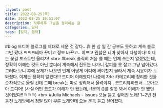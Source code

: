 ```yaml
---
layout: post
title: 2022-08-25(목)
date: 2022-08-25 19:51:07
description: 하루하루 그날을 정리하는 글
categories: 일지
tags: [일지, 음악]
---
```

#blog
드디어 블로그를 제대로 세운 것 같다.. 휴 한 삼 일 간 공부도 못하고 계속 블로그만 팠다.ㅋㅋㅋ테마 꾸미고 정보 바꾸고.. 이쁘고 괜찮은 테마 찾아서 다행이다! 이제는 꽃길 포스트만 올리자!
   <br\>
#break
솔직히 처음 쓸 때는 언제 쓰는지 알겠었는데, 정확히 이해한 것도 아닌 뿐더러 계속해서 진도는 나가니 갈피를 못 잡고 그냥 넘어갔다. 그러다 보니 후에 문제가 나오면 언제 어떻게 어디에 써야할지 몰라서 계속 시윤이가 도와줬다. 이제는 정확히 알겠다!!! 드디어 이해했다! 나중에 자바 카테고리에 정리한 것을 순차적으로 올릴 건데 그때 break는 따로 정리해서 올려야지.. 코드리뷰하면서...으아으아 드디어! (사실 어떤 코드가 이해가 안 됐는데, if문의 {}를 잘못 봐서 이해가 안 됐던 것이었다!!ㅋㅋㅋ)
   <br\>
#Julia Michaels - Issues
오늘 듣고 싶어진 노래! 1~2년 전 동전 노래방에서 정말 많이 부른 노래인데 오늘 문득 듣고 싶어졌다. 
